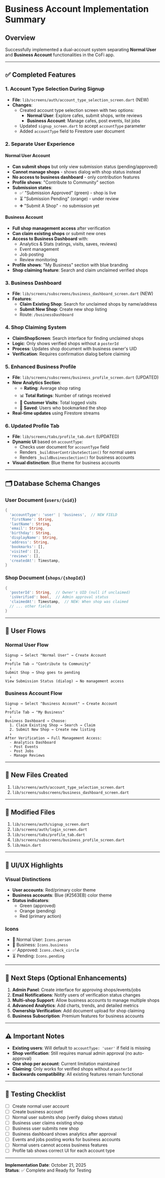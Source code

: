 # Business Account Implementation Summary

## Overview
Successfully implemented a dual-account system separating **Normal User** and **Business Account** functionalities in the CoFi app.

---

## ✅ Completed Features

### 1. **Account Type Selection During Signup**
- **File**: `lib/screens/auth/account_type_selection_screen.dart` (NEW)
- **Changes**: 
  - Created account type selection screen with two options:
    - **Normal User**: Explore cafes, submit shops, write reviews
    - **Business Account**: Manage cafes, post events, list jobs
  - Updated `signup_screen.dart` to accept `accountType` parameter
  - Added `accountType` field to Firestore user document

### 2. **Separate User Experience**

#### **Normal User Account**
- **Can submit shops** but only view submission status (pending/approved)
- **Cannot manage shops** - shows dialog with shop status instead
- **No access to business dashboard** - only contribution features
- **Profile shows**: "Contribute to Community" section
- **Submission states**:
  - ✅ "Submission Approved" (green) - shop is live
  - ⏳ "Submission Pending" (orange) - under review
  - ➕ "Submit A Shop" - no submission yet

#### **Business Account**
- **Full shop management access** after verification
- **Can claim existing shops** or submit new ones
- **Access to Business Dashboard** with:
  - Analytics & Stats (ratings, visits, saves, reviews)
  - Event management
  - Job posting
  - Review monitoring
- **Profile shows**: "My Business" section with blue branding
- **Shop claiming feature**: Search and claim unclaimed verified shops

### 3. **Business Dashboard** 
- **File**: `lib/screens/subscreens/business_dashboard_screen.dart` (NEW)
- **Features**:
  - **Claim Existing Shop**: Search for unclaimed shops by name/address
  - **Submit New Shop**: Create new shop listing
  - Route: `/businessDashboard`

### 4. **Shop Claiming System**
- **ClaimShopScreen**: Search interface for finding unclaimed shops
- **Logic**: Only shows verified shops without a `posterId`
- **Process**: Updates shop document with business owner's UID
- **Verification**: Requires confirmation dialog before claiming

### 5. **Enhanced Business Profile**
- **File**: `lib/screens/subscreens/business_profile_screen.dart` (UPDATED)
- **New Analytics Section**:
  - ⭐ **Rating**: Average shop rating
  - 📊 **Total Ratings**: Number of ratings received
  - 👥 **Customer Visits**: Total logged visits
  - 🔖 **Saved**: Users who bookmarked the shop
- **Real-time updates** using Firestore streams

### 6. **Updated Profile Tab**
- **File**: `lib/screens/tabs/profile_tab.dart` (UPDATED)
- **Dynamic UI** based on `accountType`:
  - Checks user document for `accountType` field
  - Renders `_buildUserContributeSection()` for normal users
  - Renders `_buildBusinessSection()` for business accounts
- **Visual distinction**: Blue theme for business accounts

---

## 🗂️ Database Schema Changes

### User Document (`users/{uid}`)
```dart
{
  'accountType': 'user' | 'business',  // NEW FIELD
  'firstName': String,
  'lastName': String,
  'email': String,
  'birthday': String,
  'displayName': String,
  'address': String,
  'bookmarks': [],
  'visited': [],
  'reviews': [],
  'createdAt': Timestamp,
}
```

### Shop Document (`shops/{shopId}`)
```dart
{
  'posterId': String,  // Owner's UID (null if unclaimed)
  'isVerified': bool,  // Admin approval status
  'claimedAt': Timestamp,  // NEW: When shop was claimed
  // ... other fields
}
```

---

## 🔄 User Flows

### Normal User Flow
```
Signup → Select "Normal User" → Create Account
  ↓
Profile Tab → "Contribute to Community"
  ↓
Submit Shop → Shop goes to pending
  ↓
View Submission Status (dialog) → No management access
```

### Business Account Flow
```
Signup → Select "Business Account" → Create Account
  ↓
Profile Tab → "My Business"
  ↓
Business Dashboard → Choose:
  1. Claim Existing Shop → Search → Claim
  2. Submit New Shop → Create new listing
  ↓
After Verification → Full Management Access:
  - Analytics Dashboard
  - Post Events
  - Post Jobs
  - Manage Reviews
```

---

## 📁 New Files Created

1. `lib/screens/auth/account_type_selection_screen.dart`
2. `lib/screens/subscreens/business_dashboard_screen.dart`

---

## 🔧 Modified Files

1. `lib/screens/auth/signup_screen.dart`
2. `lib/screens/auth/login_screen.dart`
3. `lib/screens/tabs/profile_tab.dart`
4. `lib/screens/subscreens/business_profile_screen.dart`
5. `lib/main.dart`

---

## 🎨 UI/UX Highlights

### Visual Distinctions
- **User accounts**: Red/primary color theme
- **Business accounts**: Blue (#2563EB) color theme
- **Status indicators**: 
  - Green (approved)
  - Orange (pending)
  - Red (primary action)

### Icons
- 👤 Normal User: `Icons.person`
- 🏢 Business: `Icons.business`
- ✅ Approved: `Icons.check_circle`
- ⏳ Pending: `Icons.pending`

---

## 🚀 Next Steps (Optional Enhancements)

1. **Admin Panel**: Create interface for approving shops/events/jobs
2. **Email Notifications**: Notify users of verification status changes
3. **Multi-shop Support**: Allow business accounts to manage multiple shops
4. **Advanced Analytics**: Add charts, trends, and detailed metrics
5. **Ownership Verification**: Add document upload for shop claiming
6. **Business Subscription**: Premium features for business accounts

---

## ⚠️ Important Notes

- **Existing users**: Will default to `accountType: 'user'` if field is missing
- **Shop verification**: Still requires manual admin approval (no auto-approval)
- **One shop per account**: Current limitation maintained
- **Claiming**: Only works for verified shops without a `posterId`
- **Backwards compatibility**: All existing features remain functional

---

## 🧪 Testing Checklist

- [ ] Create normal user account
- [ ] Create business account
- [ ] Normal user submits shop (verify dialog shows status)
- [ ] Business user claims existing shop
- [ ] Business user submits new shop
- [ ] Business dashboard shows analytics after approval
- [ ] Events and jobs posting works for business accounts
- [ ] Normal users cannot access business features
- [ ] Profile tab shows correct UI for each account type

---

**Implementation Date**: October 21, 2025  
**Status**: ✅ Complete and Ready for Testing
